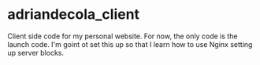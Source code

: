 # adriandecola_client
Client side code for my personal website.
For now, the only code is the launch code. I'm goint ot set this up so that I learn how to use Nginx setting up server blocks.  
